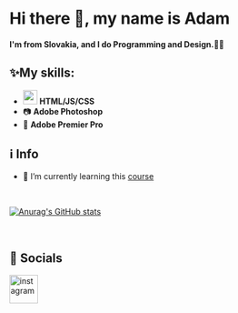 # Hi there 👋, my name is Adam

#### I'm from Slovakia, and I do Programming and Design.👨‍💻

## ✨My skills:

- <img src="https://img.icons8.com/dusk/64/000000/code.png" height="25"> **HTML/JS/CSS**
- 📷 **Adobe Photoshop**
- 🎥 **Adobe Premier Pro**


## ℹ Info

- 🌱 I’m currently learning this [course](https://www.udemy.com/course/the-web-developer-bootcamp/)

<br>

[![Anurag's GitHub stats](https://github-readme-stats.vercel.app/api?username=aadamdemian&theme=nord&hide=stars,prs&custom_title=aadamdemian)](https://github.com/anuraghazra/github-readme-stats)

<br>

## 🎉 Socials 
[<img src='https://i.pinimg.com/originals/63/9b/3d/639b3dafb544d6f061fcddd2d6686ddb.png' alt='instagram' height='50'>](https://www.instagram.com/__aamdmn__/)  

